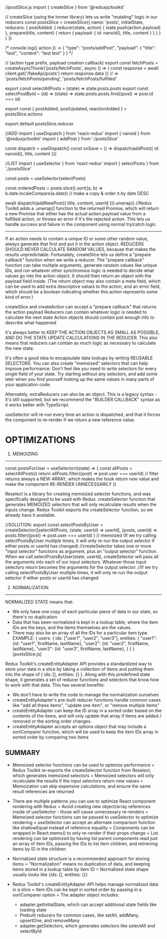 //postSlice.js
import { createSlice } from '@reduxjs/toolkit'

// createSlice (using the Immer library) lets us write "mutating" logic in our reducers
const postsSlice = createSlice({
  name: 'posts',
  initialState,
  reducers: {
    postAdded: {
      reducer(state, action) {
        state.push(action.payload)
      },
      prepare(title, content) {
        return {
          payload: {
            id: nanoid(),
            title,
            content
          }
        }
      }
    }
  }
})

/*
  console.log({ action }) ->
    {
      "type": "posts/addPost",
      "payload": {
        "title": "test",
        "content": "test text"
      }
    }
*/

//                                        (action type prefix, payload creation callback)
export const fetchPosts = createAsyncThunk('posts/fetchPosts', async () => {
  const response = await client.get('/fakeApi/posts')
  return response.data
})
// => 'posts/fetchPosts/pending', 'posts/fetchPosts/fulfilled'

export const selectAllPosts = (state) => state.posts.posts
export const selectPostById = (id) => (state) => state.posts.posts.find((post) => post.id === id)

export const { postAdded, postUpdated, reactionAdded } = postsSlice.actions

export default postsSlice.reducer


//ADD
import { useDispatch } from 'react-redux'
import { nanoid } from '@reduxjs/toolkit'
import { addPost } from './postsSlice'

const dispatch = useDispatch()
const onSave = () => dispatch(addPost({ id: nanoid(), title, content }))


//LIST
import { useSelector } from 'react-redux'
import { selectPosts } from './postsSlice'

const posts = useSelector(selectPosts)


const orderedPosts = posts.slice().sort((a, b) => b.date.localeCompare(a.date)) // make a copy & order it by date DESC

await dispatch(addNewPost({ title, content, userId })).unwrap()
//Redux Toolkit adds a .unwrap() function to the returned Promise, which will return a new Promise that either has the actual action.payload value from a fulfilled action, or throws an error if it's the rejected action. This lets us handle success and failure in the component using normal try/catch logic.


------------
If an action needs to contain a unique ID or some other random value, always generate that first and put it in the action object. REDUCERS SHOULD NEVER CALCULATE RANDOM VALUES, because that makes the results unpredictable.
Fortunately, createSlice lets us define a "prepare callback" function when we write a reducer. The "prepare callback" function can take multiple arguments, generate random values like unique IDs, and run whatever other synchronous logic is needed to decide what values go into the action object. It should then return an object with the payload field inside. (The return object may also contain a meta field, which can be used to add extra descriptive values to the action, and an error field, which should be a boolean indicating whether this action represents some kind of error.)

createSlice and createAction can accept a "prepare callback" that returns the action payload
Reducers can contain whatever logic is needed to calculate the next state
Action objects should contain just enough info to describe what happened

it's always better to KEEP THE ACTION OBJECTS AS SMALL AS POSSIBLE, AND DO THE STATE UPDATE CALCULATIONS IN THE REDUCER. This also means that reducers can contain as much logic as necessary to calculate the new state.


It's often a good idea to encapsulate data lookups by writing REUSABLE SELECTORS. You can also create "memoized" selectors that can help improve performance.
Don't feel like you need to write selectors for every single field of your state. Try starting without any selectors, and add some later when you find yourself looking up the same values in many parts of your application code.

Alternately, extraReducers can also be an object. This is a legacy syntax - it's still supported, but we recommend the "BUILDER CALLBACK" syntax as it works better with TypeScript.

useSelector will re-run every time an action is dispatched, and that it forces the component to re-render if we return a new reference value.


OPTIMIZATIONS
=============

1. MEMOIZING
------------
const postsForUser = useSelector((state) => {
  const allPosts = selectAllPosts()
  return allPosts.filter((post) => post.user === userId) // filter returns always a NEW ARRAY, which makes the hook return new value and make the component RE-RENDER UNNECESSARILY
})

Reselect is a library for creating memoized selector functions, and was specifically designed to be used with Redux. createSelector function that generates MEMOIZED selectors that will only recalculate results when the inputs change. Redux Toolkit exports the createSelector function, so we already have it available.

//SOLUTION:
export const selectPostsByUser = createSelector([selectAllPosts, (state, userId) => userId], (posts, userId) =>
  posts.filter((post) => post.user === userId)
) // memoized (If we try calling selectPostsByUser multiple times, it will only re-run the output selector if either posts or userId has changed)
//createSelector takes one or more "input selector" functions as argument, plus an "output selector" function. When we call selectPostsByUser(state, userId), createSelector will pass all the arguments into each of our input selectors. Whatever those input selectors return becomes the arguments for the output selector.
//If we try calling selectPostsByUser multiple times, it will only re-run the output selector if either posts or userId has changed



2. NORMALIZATION
----------------

NORMALIZED STATE means that:
 - We only have one copy of each particular piece of data in our state, so there's no duplication
 - Data that has been normalized is kept in a lookup table, where the item IDs are the keys, and the items themselves are the values.
 - There may also be an array of all the IDs for a particular item type.
EXAMPLE:
{
  users: {
    ids: ["user1", "user2", "user3"],
    entities: {
      "user1": {id: "user1", firstName, lastName},
      "user2": {id: "user2", firstName, lastName},
      "user3": {id: "user3", firstName, lastName},
    }
  }
}
[postsSlice.js]

Redux Toolkit's createEntityAdapter API provides a standardized way to store your data in a slice by taking a collection of items and putting them into the shape of { ids: [], entities: {} }. Along with this predefined state shape, it generates a set of reducer functions and selectors that know how to work with that data. This has several benefits:
 - We don't have to write the code to manage the normalization ourselves
 - createEntityAdapter's pre-built reducer functions handle common cases like "add all these items", "update one item", or "remove multiple items"
 - createEntityAdapter can keep the ID array in a sorted order based on the contents of the items, and will only update that array if items are added / removed or the sorting order changes.
 - createEntityAdapter accepts an options object that may include a sortComparer function, which will be used to keep the item IDs array in sorted order by comparing two items

SUMMARY
-------
- Memoized selector functions can be used to optimize performance
 = Redux Toolkit re-exports the createSelector function from Reselect, which generates memoized selectors
 = Memoized selectors will only recalculate the results if the input selectors return new values
 = Memoization can skip expensive calculations, and ensure the same result references are returned

- There are multiple patterns you can use to optimize React component rendering with Redux
 = Avoid creating new object/array references inside of useSelector - those will cause unnecessary re-renders
 = Memoized selector functions can be passed to useSelector to optimize rendering
 = useSelector can accept an alternate comparison function like shallowEqual instead of reference equality
 = Components can be wrapped in React.memo() to only re-render if their props change
 = List rendering can be optimized by having list parent components read just an array of item IDs, passing the IDs to list item children, and retrieving items by ID in the children

- Normalized state structure is a recommended approach for storing items
  = "Normalization" means no duplication of data, and keeping items stored in a lookup table by item ID
  = Normalized state shape usually looks like {ids: [], entities: {}}

- Redux Toolkit's createEntityAdapter API helps manage normalized data in a slice
 = Item IDs can be kept in sorted order by passing in a sortComparer option
 = The adapter object includes:
  - adapter.getInitialState, which can accept additional state fields like loading state
  - Prebuilt reducers for common cases, like setAll, addMany, upsertOne, and removeMany
  - adapter.getSelectors, which generates selectors like selectAll and selectById
